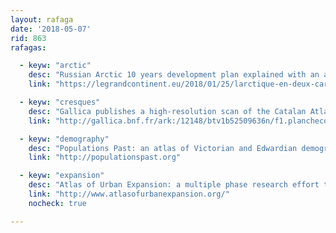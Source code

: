 ```yaml
---
layout: rafaga
date: '2018-05-07'
rid: 863
rafagas:

  - keyw: "arctic"
    desc: "Russian Arctic 10 years development plan explained with an article and a couple maps"
    link: "https://legrandcontinent.eu/2018/01/25/larctique-en-deux-cartes"

  - keyw: "cresques"
    desc: "Gallica publishes a high-resolution scan of the Catalan Atlas by Abraham Cresques in 1375 and offered to Charles V"
    link: "http://gallica.bnf.fr/ark:/12148/btv1b52509636n/f1.planchecontact"

  - keyw: "demography"
    desc: "Populations Past: an atlas of Victorian and Edwardian demographics and socioeconomic variables between 1851 and 1911"
    link: "http://populationspast.org"

  - keyw: "expansion"
    desc: "Atlas of Urban Expansion: a multiple phase research effort to control qualitative and quantitative aspects of global urban development"
    link: "http://www.atlasofurbanexpansion.org/"
    nocheck: true

---
```

